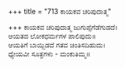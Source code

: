 +++
title = "713 ಕಾಯಕವ ಚರಿಪುದಾತ್ಮ"

+++
ಕಾಯಕವ ಚರಿಪುದಾತ್ಮ ಜುಗುಪ್ಸೆಗೆಡೆಗುಡದೆ।  
ಆಯತದ ಲೋಕಧರ್ಮಗಳ ಪಾಲಿಪುದು॥  
ಆಯತಿಗೆ ಬಾಯ್ಬಿಡದೆ ಗತವ ಚಿಂತಿಸದಿಹುದು।  
ಧ್ಯೇಯವೀ ಸೂತ್ರಗಳು - ಮಂಕುತಿಮ್ಮ॥  
